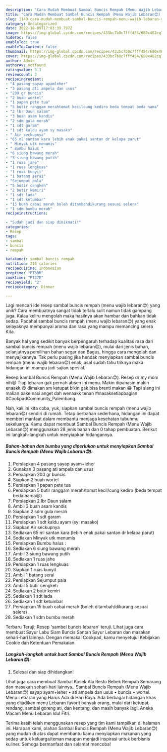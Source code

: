 ```yaml
---
description: "Cara Mudah Membuat Sambal Buncis Rempah (Menu Wajib Lebaran😍) yang Enak"
title: "Cara Mudah Membuat Sambal Buncis Rempah (Menu Wajib Lebaran😍) yang Enak"
slug: 1149-cara-mudah-membuat-sambal-buncis-rempah-menu-wajib-lebaran-yang-enak
category: Uncategorized
date: 2022-10-09T17:03:39.797Z
image: https://img-global.cpcdn.com/recipes/433bc7b0c7fff454/680x482cq70/sambal-buncis-rempah-menu-wajib-lebaran-foto-resep-utama.jpg
hideToc: false
enableToc: true
enableTocContent: false
thumbnail: https://img-global.cpcdn.com/recipes/433bc7b0c7fff454/680x482cq70/sambal-buncis-rempah-menu-wajib-lebaran-foto-resep-utama.jpg
cover: https://img-global.cpcdn.com/recipes/433bc7b0c7fff454/680x482cq70/sambal-buncis-rempah-menu-wajib-lebaran-foto-resep-utama.jpg
author: Admin
authorAv: notfound
ratingvalue: 3.1
reviewcount: 3
recipeingredient:
- "4 pasang sayap ayamleher"
- "3 pasang ati ampela dan usus"
- "200 gr buncis"
- "2 buah wortel"
- "1 papan pete tua"
- "5 butir ranggam merahtomat kecilcung kediro beda tempat beda nama"
- "2 lbr Daun salam"
- "3 buah asam kandis"
- "2 sdm gula merah"
- "1 sdt garam"
- "1 sdt kaldu ayam sy masako"
- " Air seckupnya"
- "65 ml santan kara lebih enak pakai santan dr kelapa parut"
- " Minyak utk menumis"
- " Bumbu halus "
- "6 siung bawang merah"
- "3 siung bawang putih"
- "1 ruas jahe"
- "1 ruas lengkuas"
- "1 ruas kunyit"
- "1 batang serai"
- "Sejumput pala"
- "5 butir cengkeh"
- "2 butir kemiri"
- "1 sdt lada"
- "1 sdt ketumbar"
- "15 buah cabai merah boleh ditambahdikurang sesuai selera"
- "1 sdm bumbu merah"
recipeinstructions:

- "Sudah jadi dan siap dinikmati!"
categories:
- Resep
tags:
- sambal
- buncis
- rempah

katakunci: sambal buncis rempah 
nutrition: 216 calories
recipecuisine: Indonesian
preptime: "PT39M"
cooktime: "PT37M"
recipeyield: "2"
recipecategory: Dinner

---
```





Lagi mencari ide resep sambal buncis rempah (menu wajib lebaran😍) yang unik? Cara membuatnya sangat tidak terlalu sulit namun tidak gampang juga. Kalau keliru mengolah maka hasilnya akan hambar dan bahkan tidak sedap. Padahal sambal buncis rempah (menu wajib lebaran😍) yang enak selayaknya mempunyai aroma dan rasa yang mampu memancing selera Kita.





Banyak hal yang sedikit banyak berpengaruh terhadap kualitas rasa dari sambal buncis rempah (menu wajib lebaran😍), mulai dari jenis bahan, selanjutnya pemilihan bahan segar dan Bagus, hingga cara mengolah dan menyajikannya. Tak perlu pusing jika hendak menyiapkan sambal buncis rempah (menu wajib lebaran😍) enak,      asal sudah tahu triknya maka hidangan ini mampu jadi sajian spesial.














Resep Sambal Buncis Rempah (Menu Wajib Lebaran😍). Resep dr my mom nih😍 Tiap lebaran gak pernah absen ini menu. Makin dipanasin makin enaakk 😋 dimakan sm ketupat bikin gak bisa brenti makan 😂 Tapi siang ini makan pake nasi anget dah wenaakk tenan #masaksetiapbagian #CookpadCommunity_Palembang.






Nah, kali ini kita coba, yuk, siapkan sambal buncis rempah (menu wajib lebaran😍) sendiri di rumah. Tetap berbahan sederhana, hidangan ini dapat memberi manfaat dalam membantu menjaga kesehatan tubuhmu sekeluarga. Kamu dapat membuat Sambal Buncis Rempah (Menu Wajib Lebaran😍) menggunakan 28 jenis bahan dan 0 tahap pembuatan. Berikut ini langkah-langkah untuk menyiapkan hidangannya.

<!--inarticleads1-->

##### Bahan-bahan dan bumbu yang diperlukan untuk menyiapkan Sambal Buncis Rempah (Menu Wajib Lebaran😍):

1. Persiapkan 4 pasang sayap ayam+leher
1. Gunakan 3 pasang ati ampela dan usus
1. Persiapkan 200 gr buncis
1. Siapkan 2 buah wortel
1. Persiapkan 1 papan pete tua
1. Persiapkan 5 butir ranggam merah/tomat kecil/cung kediro (beda tempat beda nama😆)
1. Persiapkan 2 lbr Daun salam
1. Ambil 3 buah asam kandis
1. Siapkan 2 sdm gula merah
1. Persiapkan 1 sdt garam
1. Persiapkan 1 sdt kaldu ayam (sy: masako)
1. Siapkan  Air seckupnya
1. Sediakan 65 ml santan kara (lebih enak pakai santan dr kelapa parut)
1. Sediakan  Minyak utk menumis
1. Persiapkan  Bumbu halus :
1. Sediakan 6 siung bawang merah
1. Ambil 3 siung bawang putih
1. Sediakan 1 ruas jahe
1. Persiapkan 1 ruas lengkuas
1. Siapkan 1 ruas kunyit
1. Ambil 1 batang serai
1. Persiapkan Sejumput pala
1. Ambil 5 butir cengkeh
1. Sediakan 2 butir kemiri
1. Sediakan 1 sdt lada
1. Sediakan 1 sdt ketumbar
1. Persiapkan 15 buah cabai merah (boleh ditambah/dikurang sesuai selera)
1. Sediakan 1 sdm bumbu merah


Terbaru Teruji; Resep &#39;sambel buncis lebaran&#39; teruji. Lihat juga cara membuat Sayur Labu Siam Buncis Santan Sayur Lebaran dan masakan sehari-hari lainnya. Dengan memakai Cookpad, kamu menyetujui Kebijakan Cookie dan Ketentuan Pemakaian. 

<!--inarticleads2-->

##### Langkah-langkah untuk buat Sambal Buncis Rempah (Menu Wajib Lebaran😍):


1. Selesai dan siap dihidangkan!

Lihat juga cara membuat Sambal Kosek Ala Resto Bebek Rempah Semarang dan masakan sehari-hari lainnya.. Sambal Buncis Rempah (Menu Wajib Lebaran😍) sayap ayam+leher • ati ampela dan usus • buncis • wortel. Menu Lebaran yang Harus Ada di Hari Raya. Ada berbagai hidangan khas yang dijadikan menu Lebaran favorit banyak orang, mulai dari ketupat, rendang, sambal goreng ati, dan kentang, dan masih banyak lagi. Aneka Macam Menu Lebaran Idul Fitri. 

Terima kasih telah menggunakan resep yang tim kami tampilkan di halaman ini. Harapan kami, olahan Sambal Buncis Rempah (Menu Wajib Lebaran😍) yang mudah di atas dapat membantu kamu menyiapkan makanan yang sedap untuk keluarga/teman maupun menjadi inspirasi untuk berbisnis kuliner. Semoga bermanfaat dan selamat mencoba!
